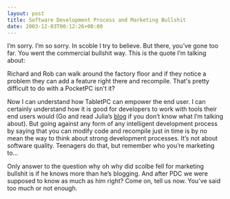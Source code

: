 ```yaml
---
layout: post
title: Software Development Process and Marketing Bullshit
date: 2003-12-03T00:12:26+00:00
---
```


I’m sorry. I’m so sorry. In scoble I try to believe. But there, you’ve gone too far. You went the commercial bullshit way. This is the quote I’m talking about:

Richard and Rob can walk around the factory floor and if they notice a problem they can add a feature right there and recompile. That's pretty difficult to do with a PocketPC isn't it?

Now I can understand how TabletPC can empower the end user. I can certainly understand how it is good for developers to work with tools their end users would (Go and read Julia’s [blog](http://www.thedatafarm.com/blog/) if you don’t know what I’m talking about).  But going against any form of any intelligent development process by saying that you can modify code and recompile just in time is by no mean the way to think about strong development processes. It’s not about software quality. Teenagers do that, but remember who you’re marketing to…

Only answer to the question why oh why did scolbe fell for marketing bullshit is if he knows more than he’s blogging. And after PDC we were supposed to know as much as him right? Come on, tell us now. You’ve said too much or not enough.
